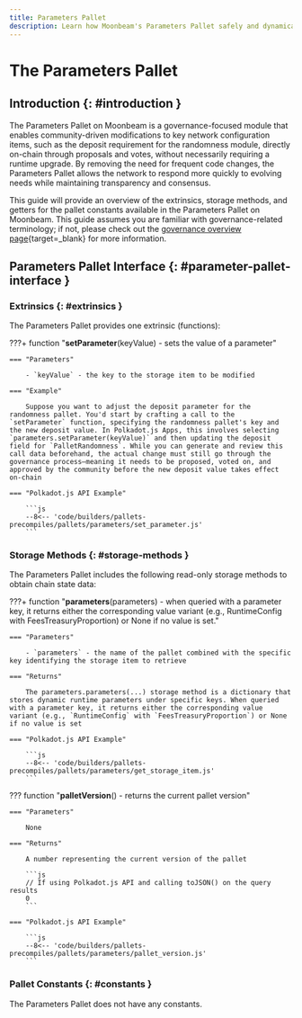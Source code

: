 ```yaml
---
title: Parameters Pallet
description: Learn how Moonbeam's Parameters Pallet safely and dynamically modifies network config items via on-chain governance, removing the need for runtime upgrades.
---
```


# The Parameters Pallet

## Introduction {: #introduction }

The Parameters Pallet on Moonbeam is a governance-focused module that enables community-driven modifications to key network configuration items, such as the deposit requirement for the randomness module, directly on-chain through proposals and votes, without necessarily requiring a runtime upgrade. By removing the need for frequent code changes, the Parameters Pallet allows the network to respond more quickly to evolving needs while maintaining transparency and consensus.

This guide will provide an overview of the extrinsics, storage methods, and getters for the pallet constants available in the Parameters Pallet on Moonbeam. This guide assumes you are familiar with governance-related terminology; if not, please check out the [governance overview page](/learn/features/governance/#opengov){target=_blank} for more information.

## Parameters Pallet Interface {: #parameter-pallet-interface }

### Extrinsics {: #extrinsics }

The Parameters Pallet provides one extrinsic (functions):

???+ function "**setParameter**(keyValue) - sets the value of a parameter"

    === "Parameters"

        - `keyValue` - the key to the storage item to be modified

    === "Example"

        Suppose you want to adjust the deposit parameter for the randomness pallet. You'd start by crafting a call to the `setParameter` function, specifying the randomness pallet's key and the new deposit value. In Polkadot.js Apps, this involves selecting `parameters.setParameter(keyValue)` and then updating the deposit field for `PalletRandomness`. While you can generate and review this call data beforehand, the actual change must still go through the governance process—meaning it needs to be proposed, voted on, and approved by the community before the new deposit value takes effect on-chain

    === "Polkadot.js API Example"

        ```js
        --8<-- 'code/builders/pallets-precompiles/pallets/parameters/set_parameter.js'
        ```

### Storage Methods {: #storage-methods }

The Parameters Pallet includes the following read-only storage methods to obtain chain state data:

???+ function "**parameters**(parameters) - when queried with a parameter key, it returns either the corresponding value variant (e.g., RuntimeConfig with FeesTreasuryProportion) or None if no value is set."

    === "Parameters"

        - `parameters` - the name of the pallet combined with the specific key identifying the storage item to retrieve

    === "Returns"

        The parameters.parameters(...) storage method is a dictionary that stores dynamic runtime parameters under specific keys. When queried with a parameter key, it returns either the corresponding value variant (e.g., `RuntimeConfig` with `FeesTreasuryProportion`) or None if no value is set

    === "Polkadot.js API Example"

        ```js
        --8<-- 'code/builders/pallets-precompiles/pallets/parameters/get_storage_item.js'
        ```

??? function "**palletVersion**() - returns the current pallet version"

    === "Parameters"

        None

    === "Returns"

        A number representing the current version of the pallet

        ```js
        // If using Polkadot.js API and calling toJSON() on the query results
        0
        ```

    === "Polkadot.js API Example"

        ```js
        --8<-- 'code/builders/pallets-precompiles/pallets/parameters/pallet_version.js'
        ```

### Pallet Constants {: #constants }

The Parameters Pallet does not have any constants.
